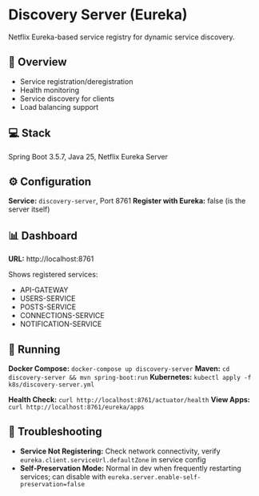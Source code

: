 # Discovery Server (Eureka)

Netflix Eureka-based service registry for dynamic service discovery.

## 🎯 Overview

- Service registration/deregistration
- Health monitoring
- Service discovery for clients
- Load balancing support

## 💻 Stack

Spring Boot 3.5.7, Java 25, Netflix Eureka Server

## ⚙️ Configuration

**Service:** `discovery-server`, Port 8761
**Register with Eureka:** false (is the server itself)

## 📊 Dashboard

**URL:** http://localhost:8761

Shows registered services:
- API-GATEWAY
- USERS-SERVICE
- POSTS-SERVICE
- CONNECTIONS-SERVICE
- NOTIFICATION-SERVICE

## 🚀 Running

**Docker Compose:** `docker-compose up discovery-server`
**Maven:** `cd discovery-server && mvn spring-boot:run`
**Kubernetes:** `kubectl apply -f k8s/discovery-server.yml`

**Health Check:** `curl http://localhost:8761/actuator/health`
**View Apps:** `curl http://localhost:8761/eureka/apps`

## 🐛 Troubleshooting

- **Service Not Registering:** Check network connectivity, verify `eureka.client.serviceUrl.defaultZone` in service config
- **Self-Preservation Mode:** Normal in dev when frequently restarting services; can disable with `eureka.server.enable-self-preservation=false`
